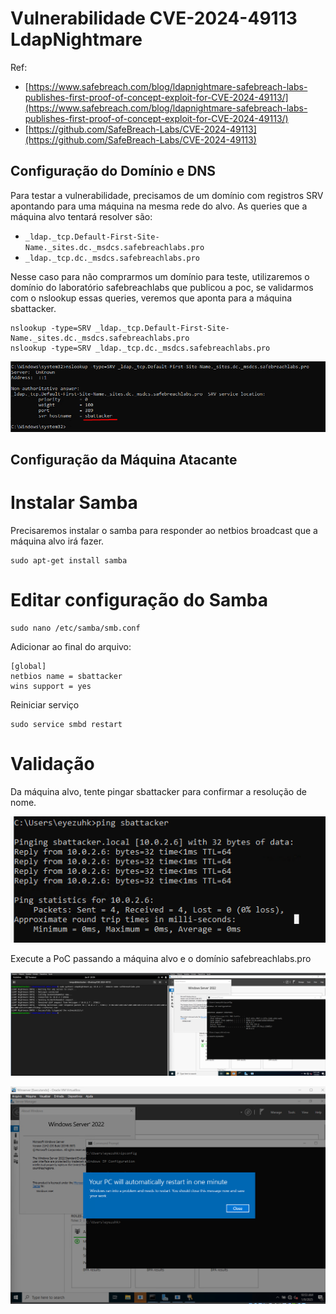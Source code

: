 # Vulnerabilidade CVE-2024-49113 LdapNightmare

Ref: 
- [https://www.safebreach.com/blog/ldapnightmare-safebreach-labs-publishes-first-proof-of-concept-exploit-for-CVE-2024-49113/](https://www.safebreach.com/blog/ldapnightmare-safebreach-labs-publishes-first-proof-of-concept-exploit-for-CVE-2024-49113/)
- [https://github.com/SafeBreach-Labs/CVE-2024-49113](https://github.com/SafeBreach-Labs/CVE-2024-49113)

## Configuração do Domínio e DNS
Para testar a vulnerabilidade, precisamos de um domínio com registros SRV apontando para uma máquina na mesma rede do alvo.
As queries que a máquina alvo tentará resolver são:

- `_ldap._tcp.Default-First-Site-Name._sites.dc._msdcs.safebreachlabs.pro`
- `_ldap._tcp.dc._msdcs.safebreachlabs.pro`

Nesse caso para não comprarmos um domínio para teste, utilizaremos o domínio do laboratório safebreachlabs que publicou a poc, se validarmos com o nslookup essas queries, veremos que aponta para a máquina sbattacker.
```
nslookup -type=SRV _ldap._tcp.Default-First-Site-Name._sites.dc._msdcs.safebreachlabs.pro
nslookup -type=SRV _ldap._tcp.dc._msdcs.safebreachlabs.pro
```
![LDAPNightmare/sbattacker.png](LDAPNightmare/sbattacker.png)


## Configuração da Máquina Atacante

# Instalar Samba
Precisaremos instalar o samba para responder ao netbios broadcast que a máquina alvo irá fazer.
```
sudo apt-get install samba
```
# Editar configuração do Samba
```
sudo nano /etc/samba/smb.conf
```
Adicionar ao final do arquivo:
```
[global]
netbios name = sbattacker
wins support = yes
```
Reiniciar serviço
```
sudo service smbd restart
```
# Validação

Da máquina alvo, tente pingar sbattacker para confirmar a resolução de nome.

![LDAPNightmare/netbios.png](LDAPNightmare/netbios.png)

Execute a PoC passando a máquina alvo e o domínio safebreachlabs.pro

![LDAPNightmare/exploit.png](LDAPNightmare/exploit.png)

![LDAPNightmare/exploit_restart.png](LDAPNightmare/exploit_restart.png)
